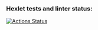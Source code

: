 ### Hexlet tests and linter status:
[![Actions Status](https://github.com/VaLeraGav/php-project-48/workflows/hexlet-check/badge.svg)](https://github.com/VaLeraGav/php-project-48/actions)